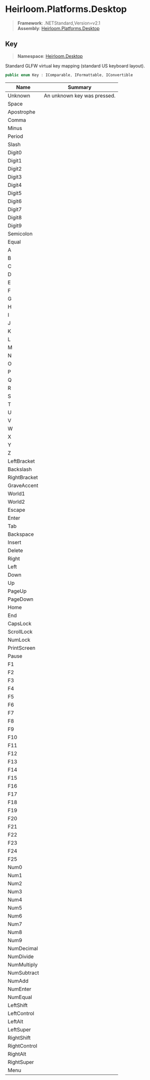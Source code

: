 # Heirloom.Platforms.Desktop

> **Framework**: .NETStandard,Version=v2.1  
> **Assembly**: [Heirloom.Platforms.Desktop][0]  

## Key

> **Namespace**: [Heirloom.Desktop][0]  

Standard GLFW virtual key mapping (standard US keyboard layout).

```cs
public enum Key : IComparable, IFormattable, IConvertible
```

| Name         | Summary                     |
|--------------|-----------------------------|
| Unknown      | An unknown key was pressed. |
| Space        |                             |
| Apostrophe   |                             |
| Comma        |                             |
| Minus        |                             |
| Period       |                             |
| Slash        |                             |
| Digit0       |                             |
| Digit1       |                             |
| Digit2       |                             |
| Digit3       |                             |
| Digit4       |                             |
| Digit5       |                             |
| Digit6       |                             |
| Digit7       |                             |
| Digit8       |                             |
| Digit9       |                             |
| Semicolon    |                             |
| Equal        |                             |
| A            |                             |
| B            |                             |
| C            |                             |
| D            |                             |
| E            |                             |
| F            |                             |
| G            |                             |
| H            |                             |
| I            |                             |
| J            |                             |
| K            |                             |
| L            |                             |
| M            |                             |
| N            |                             |
| O            |                             |
| P            |                             |
| Q            |                             |
| R            |                             |
| S            |                             |
| T            |                             |
| U            |                             |
| V            |                             |
| W            |                             |
| X            |                             |
| Y            |                             |
| Z            |                             |
| LeftBracket  |                             |
| Backslash    |                             |
| RightBracket |                             |
| GraveAccent  |                             |
| World1       |                             |
| World2       |                             |
| Escape       |                             |
| Enter        |                             |
| Tab          |                             |
| Backspace    |                             |
| Insert       |                             |
| Delete       |                             |
| Right        |                             |
| Left         |                             |
| Down         |                             |
| Up           |                             |
| PageUp       |                             |
| PageDown     |                             |
| Home         |                             |
| End          |                             |
| CapsLock     |                             |
| ScrollLock   |                             |
| NumLock      |                             |
| PrintScreen  |                             |
| Pause        |                             |
| F1           |                             |
| F2           |                             |
| F3           |                             |
| F4           |                             |
| F5           |                             |
| F6           |                             |
| F7           |                             |
| F8           |                             |
| F9           |                             |
| F10          |                             |
| F11          |                             |
| F12          |                             |
| F13          |                             |
| F14          |                             |
| F15          |                             |
| F16          |                             |
| F17          |                             |
| F18          |                             |
| F19          |                             |
| F20          |                             |
| F21          |                             |
| F22          |                             |
| F23          |                             |
| F24          |                             |
| F25          |                             |
| Num0         |                             |
| Num1         |                             |
| Num2         |                             |
| Num3         |                             |
| Num4         |                             |
| Num5         |                             |
| Num6         |                             |
| Num7         |                             |
| Num8         |                             |
| Num9         |                             |
| NumDecimal   |                             |
| NumDivide    |                             |
| NumMultiply  |                             |
| NumSubtract  |                             |
| NumAdd       |                             |
| NumEnter     |                             |
| NumEqual     |                             |
| LeftShift    |                             |
| LeftControl  |                             |
| LeftAlt      |                             |
| LeftSuper    |                             |
| RightShift   |                             |
| RightControl |                             |
| RightAlt     |                             |
| RightSuper   |                             |
| Menu         |                             |
[0]: ../Heirloom.Platforms.Desktop.md
